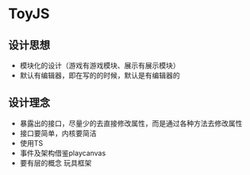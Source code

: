 # ToyJS
## 设计思想
- 模块化的设计（游戏有游戏模块、展示有展示模块）
- 默认有编辑器，即在写的的时候，默认是有编辑器的
## 设计理念
- 暴露出的接口，尽量少的去直接修改属性，而是通过各种方法去修改属性
- 接口要简单，内核要简洁
- 使用TS
- 事件及架构借鉴playcanvas
- 要有层的概念
玩具框架

